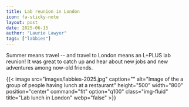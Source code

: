 ```yaml
---
title: Lab reunion in London
icon: fa-sticky-note
layout: post
date: 2025-06-15
author: "Laurie Lawyer"
tags: ["labbies"]
---
```


Summer means travel -- and travel to London means an L+PLUS lab reunion!  It was great to catch up and hear about new jobs and new adventures among now-old friends.

{{< image src="images/labbies-2025.jpg" caption="" alt="Image of the a group of people having lunch at a restaurant" height="500" width="800" position="center" command="fit" option="q100" class="img-fluid" title="Lab lunch in London"  webp="false" >}}
